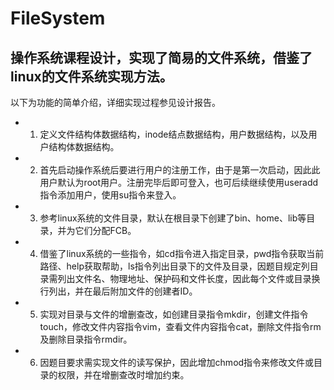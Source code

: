 # FileSystem
## 操作系统课程设计，实现了简易的文件系统，借鉴了linux的文件系统实现方法。
以下为功能的简单介绍，详细实现过程参见设计报告。<br>
* 1.	定义文件结构体数据结构，inode结点数据结构，用户数据结构，以及用户结构体数据结构。
* 2.	首先启动操作系统后要进行用户的注册工作，由于是第一次启动，因此此用户默认为root用户。注册完毕后即可登入，也可后续继续使用useradd指令添加用户，使用su指令来登入。
* 3.	参考linux系统的文件目录，默认在根目录下创建了bin、home、lib等目录，并为它们分配FCB。
* 4.	借鉴了linux系统的一些指令，如cd指令进入指定目录，pwd指令获取当前路径、help获取帮助，ls指令列出目录下的文件及目录，因题目规定列目录需列出文件名、物理地址、保护码和文件长度，因此每个文件或目录换行列出，并在最后附加文件的创建者ID。
* 5.	实现对目录与文件的增删查改，如创建目录指令mkdir，创建文件指令touch，修改文件内容指令vim，查看文件内容指令cat，删除文件指令rm及删除目录指令rmdir。
* 6.	因题目要求需实现文件的读写保护，因此增加chmod指令来修改文件或目录的权限，并在增删查改时增加约束。

